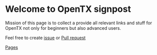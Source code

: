 # Welcome to OpenTX signpost
Mission of this page is to collect a provide all relevant links and stuff for OpenTX not only for beginners but also advanced users.

Feel free to create [issue](https://github.com/valfa14/opentx_signpost/issues) or [Pull request](https://github.com/valfa14/opentx_signpost/pulls)

[Pages](https://valfa14.github.io/opentx_signpost/)

